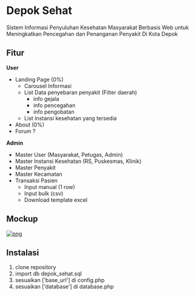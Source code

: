 # Depok Sehat

Sistem Informasi Penyuluhan Kesehatan Masyarakat Berbasis Web untuk Meningkatkan Pencegahan dan Penanganan Penyakit Di Kota Depok

## Fitur

**User**
- Landing Page (0%)
  - Carousel Informasi
  - List Data penyebaran penyakit (Filter daerah)
    - info gejala
    - info pencegahan
    - info pengobatan
  - List Instansi kesehatan yang tersedia
- About (0%)
- Forum ?

**Admin**
- Master User (Masyarakat, Petugas, Admin)
- Master Instansi Kesehatan (RS, Puskesmas, Klinik)
- Master Penyakit
- Master Kecamatan
- Transaksi Pasien
  - Input manual (1 row)
  - Input bulk (csv)
  - Download template excel

## Mockup
[![png](<https://github.com/winklesen/depok-sehat/mockup/v1.png?raw=true>)](png)



## Instalasi

1. clone repository
2. import db depok_sehat.sql
3. sesuaikan ['base_url'] di config.php
4. sesuaikan ['database'] di database.php
